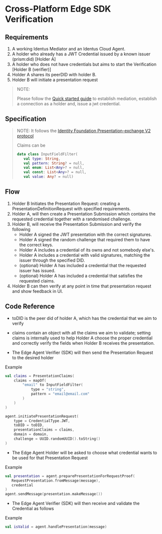 # Cross-Platform Edge SDK Verification
## Requirements
1. A working Identus Mediator and an Identus Cloud Agent.
2. A holder who already has a JWT Credential issued by a known issuer (prism:did) [Holder A]
3. A holder who does not have credentials but aims to start the Verification [Holder B (verifier)]
4. Holder A shares its peerDID with holder B.
5. Holder B will initiate a presentation request

> NOTE:
>
> Please follow the [Quick started guide](https://docs.atalaprism.io/docs/quick-start) to establish mediation, 
> establish a connection as a holder and, issue a jwt credential.

## Specification
> NOTE:
> It follows the [Identity Foundation Presentation-exchange V2 protocol](https://identity.foundation/presentation-exchange/spec/v2.0.0/#input-descriptor)
>
> Claims can be
> ```kotlin
> data class InputFieldFilter(
>    val type: String,
>    val pattern: String? = null,
>    val enum: List<Any>? = null,
>    val const: List<Any>? = null,
>    val value: Any? = null)
> ```

## Flow
1. Holder B Initiates the Presentation Request: creating a PresentationDefinitionRequest with specified requirements.
2. Holder A, will then create a Presentation Submission which contains the requested credential together with a randomised challenge.
3. Holder B, will receive the Presentation Submission and verify the following
    * Holder A signed the JWT presentation with the correct signatures.
    * Holder A signed the random challenge that required them to have the correct keys.
    * Holder A includes a credential of its owns and not somebody else's.
    * Holder A includes a credential with valid signatures, matching the issuer through the specified DID.
    * (optional) Holder A has included a credential that the requested issuer has issued.
    * (optional) Holder A has included a credential that satisfies the requested claims.
4. Holder B can then verify at any point in time that presentation request and show feedback in UI.

## Code Reference
* toDID is the peer did of holder A, which has the credential that we aim to verify
* claims contain an object with all the claims we aim to validate; setting claims is internally used to help Holder A choose the proper credential and correctly verify the fields when Holder B receives the presentation.

* The Edge Agent Verifier (SDK) will then send the Presentation Request to the desired holder

Example
```kotlin
val claims = PresentationClaims(
    claims = mapOf(
        "email" to InputFieldFilter(
            type = "string",
            pattern = "email@email.com"
        )
    )
)

agent.initiatePresentationRequest(
    type = CredentialType.JWT,
    toDID = toDID,
    presentationClaims = claims,
    domain = domain,
    challenge = UUID.randomUUID().toString()
)
```

* The Edge Agent Holder will be asked to choose what credential wants to be used for that Presentation Request

Example
```kotlin
val presentation = agent.preparePresentationForRequestProof(
   RequestPresentation.fromMessage(message),
   credential
)
agent.sendMessage(presentation.makeMessage())
```

* The Edge Agent Verifier (SDK) will then receive and validate the Credential as follows

Example
```kotlin
val isValid = agent.handlePresentation(message)
```




